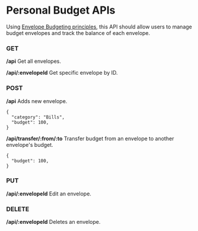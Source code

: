 # Personal Budget APIs

Using [Envelope Budgeting principles](https://www.thebalancemoney.com/what-is-envelope-budgeting-1293682), this API should allow users to manage budget envelopes and track the balance of each envelope.

### GET
**/api** 
Get all envelopes.

**/api/:envelopeId** 
Get specific envelope by ID.

### POST
**/api** 
Adds new envelope.
```
{
  "category": "Bills",
  "budget": 100,
}
```

**/api/transfer/:from/:to** 
Transfer budget from an envelope to another envelope's budget.
```
{
  "budget": 100,
}
```

### PUT
**/api/:envelopeId** 
Edit an envelope.

### DELETE
**/api/:envelopeId** 
Deletes an envelope.
